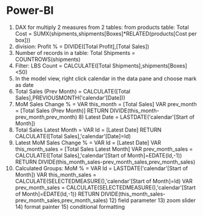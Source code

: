 # Power-BI
1) DAX for multiply 2 measures from 2 tables: 
from products table: Total Cost = SUMX(shipments,shipments[Boxes]*RELATED(products[Cost per box]))
2) division: Profit % = DIVIDE([Total Profit],[Total Sales])
3) Number of records in a table: Total Shipments = COUNTROWS(shipments)
4) Filter: LBS Count = CALCULATE([Total Shipments],shipments[Boxes]<50)
5) In the model view, right click calendar in the data pane and choose mark as date
6) Total Sales (Prev Month) = CALCULATE([Total Sales],PREVIOUSMONTH('calendar'[Date]))
7) MoM Sales Change % = 
        VAR this_month = [Total Sales]
        VAR prev_month = [Total Sales (Prev Month)]
    RETURN 
        DIVIDE(this_month-prev_month,prev_month)
   8) Latest Date = LASTDATE('calendar'[Start of Month])
9) Total Sales Latest Month = 
        VAR ld = [Latest Date]
    RETURN
        CALCULATE([Total Sales],'calendar'[Date]=ld)
10) Latest MoM Sales Change % = 
        VAR ld = [Latest Date]
        VAR this_month_sales = [Total Sales Latest Month]
        VAR prev_month_sales = CALCULATE([Total Sales],'calendar'[Start of Month]=EDATE(ld,-1))
    RETURN DIVIDE(this_month_sales-prev_month_sales,prev_month_sales)
11) Calculated Groups:
    MoM % = 
        VAR ld = LASTDATE('calendar'[Start of Month])
        VAR this_month_sales = CALCULATE(SELECTEDMEASURE(),'calendar'[Start of Month]=ld)
        VAR prev_month_sales = CALCULATE(SELECTEDMEASURE(),'calendar'[Start of Month]=EDATE(ld,-1))
    RETURN DIVIDE(this_month_sales-prev_month_sales,prev_month_sales)
    12) field parameter
    13) zoom slider
    14) format painter
    15) conditional formatting
